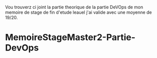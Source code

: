 Vou trouverz ci joint la partie theorique de la partie DeVOps de mon 
memoire de stage de fin d'etude leauel j'ai valide avec une moyenne de 19/20.

# MemoireStageMaster2-Partie-DevOps
